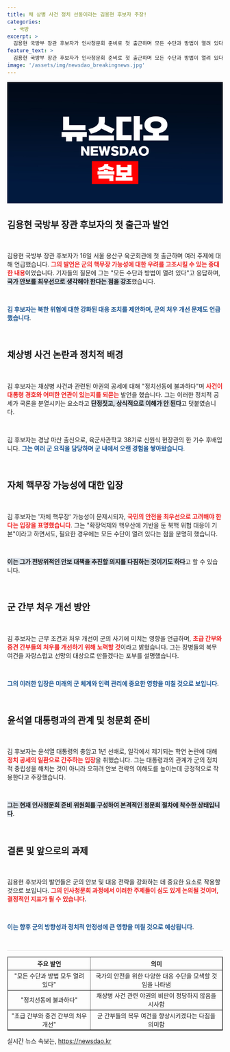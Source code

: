 ```yaml
---
title: 채 상병 사건 정치 선동이라는 김용현 후보자 주장!
categories:
  - 국방
excerpt: >
  김용현 국방부 장관 후보자가 인사청문회 준비로 첫 출근하며 모든 수단과 방법이 열려 있다고 밝히며 핵무장 가능성을 시사했다. 그는 국민 안전을 최우선으로 두고 북핵 위협 대응을 강조하며 군 간부 처우 개선 필요성도 언급했다. 클릭 유도!
feature_text: >
  김용현 국방부 장관 후보자가 인사청문회 준비로 첫 출근하며 모든 수단과 방법이 열려 있다고 밝히며 핵무장 가능성을 시사했다. 그는 국민 안전을 최우선으로 두고 북핵 위협 대응을 강조하며 군 간부 처우 개선 필요성도 언급했다. 클릭 유도!
image: '/assets/img/newsdao_breakingnews.jpg'
---
```


<p><img src="/assets/img/newsdao_breakingnews.jpg" alt="koreaapp 속보" /></p>

<h2 data-ke-size="size26">김용현 국방부 장관 후보자의 첫 출근과 발언</h2>

<p data-ke-size="size16">&nbsp;</p>

<p>김용현 국방부 장관 후보자가 16일 서울 용산구 육군회관에 첫 출근하며 여러 주제에 대해 언급했습니다. <b><span style="color: #ee2323;">그의 발언은 군의 핵무장 가능성에 대한 우려를 고조시킬 수 있는 중대한 내용</span></b>이었습니다. 기자들의 질문에 그는 "모든 수단과 방법이 열려 있다"고 응답하며, <b><span style="background-color: #21538527;">국가 안보를 최우선으로 생각해야 한다는 점을 강조</span></b>했습니다.</p>

<p data-ke-size="size16">&nbsp;</p>

<p><b><span style="color: #1a5490;">김 후보자는 북한 위협에 대한 강화된 대응 조치를 제안하며, 군의 처우 개선 문제도 언급했습니다</span></b>.<p data-ke-size="size16">&nbsp;</p></p>

<h2 data-ke-size="size26">채상병 사건 논란과 정치적 배경</h2>

<p data-ke-size="size16">&nbsp;</p>

<p>김 후보자는 채상병 사건과 관련된 야권의 공세에 대해 "정치선동에 불과하다"며 <b><span style="color: #ee2323;">사건이 대통령 경호와 어떠한 연관이 있는지를 되묻는</span></b> 발언을 했습니다. 그는 이러한 정치적 공세가 국론을 분열시키는 요소라고 <b><span style="background-color: #21538527;">단정짓고, 상식적으로 이해가 안 된다</span></b>고 덧붙였습니다.</p>

<p data-ke-size="size16">&nbsp;</p>

<p>김 후보자는 경남 마산 출신으로, 육군사관학교 38기로 신원식 현장관의 한 기수 후배입니다. <b><span style="color: #1a5490;">그는 여러 군 요직을 담당하며 군 내에서 오랜 경험을 쌓아왔습니다</span></b>.<p data-ke-size="size16">&nbsp;</p></p>

<h2 data-ke-size="size26">자체 핵무장 가능성에 대한 입장</h2>

<p data-ke-size="size16">&nbsp;</p>

<p>김 후보자는 '자체 핵무장' 가능성이 문제시되자, <b><span style="color: #ee2323;">국민의 안전을 최우선으로 고려해야 한다는 입장을 표명했습니다</span></b>. 그는 "확장억제와 핵우산에 기반을 둔 북핵 위협 대응이 기본"이라고 하면서도, 필요한 경우에는 모든 수단이 열려 있다는 점을 분명히 했습니다.</p>

<p data-ke-size="size16">&nbsp;</p>

<p><b><span style="background-color: #21538527;">이는 그가 전방위적인 안보 대책을 추진할 의지를 다짐하는 것이기도 하다</span></b>고 할 수 있습니다.<p data-ke-size="size16">&nbsp;</p></p>

<h2 data-ke-size="size26">군 간부 처우 개선 방안</h2>

<p data-ke-size="size16">&nbsp;</p>

<p>김 후보자는 근무 조건과 처우 개선이 군의 사기에 미치는 영향을 언급하며, <b><span style="color: #ee2323;">초급 간부와 중견 간부들의 처우를 개선하기 위해 노력할 것</span></b>이라고 밝혔습니다. 그는 장병들의 복무 여건을 자랑스럽고 선망의 대상으로 만들겠다는 포부를 설명했습니다.</p>

<p data-ke-size="size16">&nbsp;</p>

<p><b><span style="color: #1a5490;">그의 이러한 입장은 미래의 군 체계와 인력 관리에 중요한 영향을 미칠 것으로 보입니다</span></b>.<p data-ke-size="size16">&nbsp;</p></p>

<h2 data-ke-size="size26">윤석열 대통령과의 관계 및 청문회 준비</h2>

<p data-ke-size="size16">&nbsp;</p>

<p>김 후보자는 윤석열 대통령의 충암고 1년 선배로, 일각에서 제기되는 학연 논란에 대해 <b><span style="color: #ee2323;">정치 공세의 일환으로 간주하는 입장</span></b>을 취했습니다. 그는 대통령과의 관계가 군의 정치적 중립성을 해치는 것이 아니라 오히려 안보 전략의 이해도를 높이는데 긍정적으로 작용한다고 주장했습니다.</p>

<p data-ke-size="size16">&nbsp;</p>

<p><b><span style="background-color: #21538527;">그는 현재 인사청문회 준비 위원회를 구성하여 본격적인 청문회 절차에 착수한 상태입니다</span></b>.<p data-ke-size="size16">&nbsp;</p></p>

<h2 data-ke-size="size26">결론 및 앞으로의 과제</h2>

<p data-ke-size="size16">&nbsp;</p>

<p>김용현 후보자의 발언들은 군의 안보 및 대응 전략을 강화하는 데 중요한 요소로 작용할 것으로 보입니다. <b><span style="color: #ee2323;">그의 인사청문회 과정에서 이러한 주제들이 심도 있게 논의될 것이며, 결정적인 지표가 될 수 있습니다</span></b>.</p>

<p data-ke-size="size16">&nbsp;</p>

<p><b><span style="color: #1a5490;">이는 향후 군의 방향성과 정치적 안정성에 큰 영향을 미칠 것으로 예상됩니다</span></b>.<p data-ke-size="size16">&nbsp;</p></p>

<hr style="height: 1px; border: none; background-color: #ddd;"/>

<table style="width: 100%; border-collapse: collapse;" border="1">
    <thead>
        <tr>
            <td style="text-align: center; height: 24px;"><b>주요 발언</b></td>
            <td style="text-align: center; height: 24px;"><b>의미</b></td>
        </tr>
    </thead>
    <tbody>
        <tr>
            <td style="text-align: center; height: 20px;">"모든 수단과 방법 모두 열려 있다"</td>
            <td style="text-align: center; height: 20px;">국가의 안전을 위한 다양한 대응 수단을 모색할 것임을 나타냄</td>
        </tr>
        <tr>
            <td style="text-align: center; height: 20px;">"정치선동에 불과하다"</td>
            <td style="text-align: center; height: 20px;">채상병 사건 관련 야권의 비판이 정당하지 않음을 시사함</td>
        </tr>
        <tr>
            <td style="text-align: center; height: 20px;">"초급 간부와 중견 간부의 처우 개선"</td>
            <td style="text-align: center; height: 20px;">군 간부들의 복무 여건을 향상시키겠다는 다짐을 의미함</td>
        </tr>
    </tbody>
</table>
실시간 뉴스 속보는, <a href="https://newsdao.kr" rel="dofollow">https://newsdao.kr</a>



